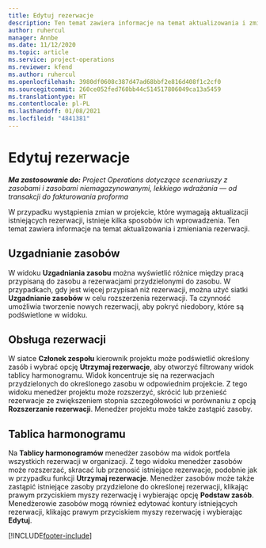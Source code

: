 ```yaml
---
title: Edytuj rezerwacje
description: Ten temat zawiera informacje na temat aktualizowania i zmieniania rezerwacji.
author: ruhercul
manager: Annbe
ms.date: 11/12/2020
ms.topic: article
ms.service: project-operations
ms.reviewer: kfend
ms.author: ruhercul
ms.openlocfilehash: 3980df0608c387d47ad68bbf2e816d408f1c2cf0
ms.sourcegitcommit: 260ce052fed760bb44c514517806049ca13a5459
ms.translationtype: HT
ms.contentlocale: pl-PL
ms.lasthandoff: 01/08/2021
ms.locfileid: "4841381"
---
```

# <a name="edit-bookings"></a>Edytuj rezerwacje

_**Ma zastosowanie do:** Project Operations dotyczące scenariuszy z zasobami i zasobami niemagazynowanymi, lekkiego wdrażania — od transakcji do fakturowania proforma_


W przypadku wystąpienia zmian w projekcie, które wymagają aktualizacji istniejących rezerwacji, istnieje kilka sposobów ich wprowadzenia. Ten temat zawiera informacje na temat aktualizowania i zmieniania rezerwacji.

## <a name="resource-reconciliation"></a>Uzgadnianie zasobów

W widoku **Uzgadniania zasobu** można wyświetlić różnice między pracą przypisaną do zasobu a rezerwacjami przydzielonymi do zasobu. W przypadkach, gdy jest więcej przypisań niż rezerwacji, można użyć siatki **Uzgadnianie zasobów** w celu rozszerzenia rezerwacji. Ta czynność umożliwia tworzenie nowych rezerwacji, aby pokryć niedobory, które są podświetlone w widoku.

## <a name="maintain-bookings"></a>Obsługa rezerwacji

W siatce **Członek zespołu** kierownik projektu może podświetlić określony zasób i wybrać opcję **Utrzymaj rezerwacje**, aby otworzyć filtrowany widok tablicy harmonogramu. Widok koncentruje się na rezerwacjach przydzielonych do określonego zasobu w odpowiednim projekcie. Z tego widoku menedżer projektu może rozszerzyć, skrócić lub przenieść rezerwacje ze zwiększeniem stopnia szczegółowości w porównaniu z opcją **Rozszerzanie rezerwacji**. Menedżer projektu może także zastąpić zasoby.

## <a name="schedule-board"></a>Tablica harmonogramu

Na **Tablicy harmonogramów** menedżer zasobów ma widok portfela wszystkich rezerwacji w organizacji. Z tego widoku menedżer zasobów może rozszerzać, skracać lub przenosić istniejące rezerwacje, podobnie jak w przypadku funkcji **Utrzymaj rezerwacje**. Menedżer zasobów może także zastąpić istniejące zasoby przydzielone do określonej rezerwacji, klikając prawym przyciskiem myszy rezerwację i wybierając opcję **Podstaw zasób**. Menedżerowie zasobów mogą również edytować kontury istniejących rezerwacji, klikając prawym przyciskiem myszy rezerwację i wybierając **Edytuj**.


[!INCLUDE[footer-include](../includes/footer-banner.md)]